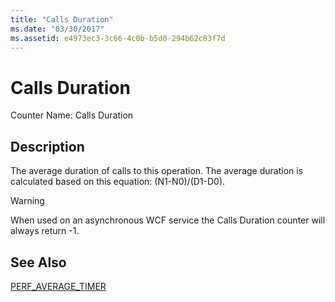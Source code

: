 ```yaml
---
title: "Calls Duration"
ms.date: "03/30/2017"
ms.assetid: e4973ec3-3c66-4c0b-b5d0-294b62c83f7d
---
```

# Calls Duration
Counter Name: Calls Duration  
  
## Description  
 The average duration of calls to this operation. The average duration is calculated based on this equation: (N1-N0)/(D1-D0).  
  
> [!WARNING]
>  When used on an asynchronous WCF service the Calls Duration counter will always return -1.  
  
## See Also  
 [PERF_AVERAGE_TIMER](https://go.microsoft.com/fwlink/?LinkId=95015)
